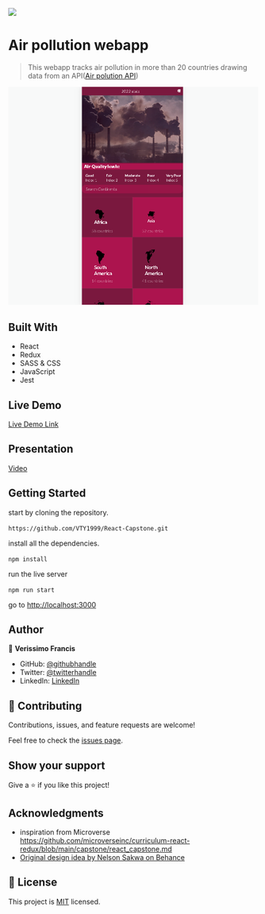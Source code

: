 ![](https://img.shields.io/badge/Microverse-blueviolet)

# Air pollution webapp

> This webapp tracks air pollution in more than 20 countries drawing data from an API([Air polution API](https://openweathermap.org/api/air-pollution))

![Screenshot](https://github.com/VTY1999/React-Capstone/blob/Build-app/src/images/Screenshot%20(127).png)

## Built With

- React
- Redux
- SASS & CSS
- JavaScript
- Jest

## Live Demo

[Live Demo Link](https://verissimofrancis-air-pollution.netlify.app)

## Presentation
[Video](https://drive.google.com/file/d/11qEkVNatesN5UV7GqdPqKpB-wpuC3cLI/view?usp=sharing)

## Getting Started

start by cloning the repository.

`https://github.com/VTY1999/React-Capstone.git`

install all the dependencies.

`npm install`

run the live server

`npm run start`

go to [http://localhost:3000](http://localhost:3000)
## Author

👤 **Verissimo Francis**

- GitHub: [@githubhandle](https://github.com/VTY1999)
- Twitter: [@twitterhandle](https://twitter.com/verissimoty?s=09)
- LinkedIn: [LinkedIn](https://www.linkedin.com/in/francis-o-verissimo/)

## 🤝 Contributing

Contributions, issues, and feature requests are welcome!

Feel free to check the [issues page](../../issues/).

## Show your support

Give a ⭐️ if you like this project!

## Acknowledgments

- inspiration from Microverse
https://github.com/microverseinc/curriculum-react-redux/blob/main/capstone/react_capstone.md
- [Original design idea by Nelson Sakwa on Behance](https://www.behance.net/sakwadesignstudio)

## 📝 License

This project is [MIT](./MIT.md) licensed.
